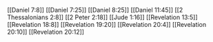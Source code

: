 [[Daniel 7:8]]
[[Daniel 7:25]]
[[Daniel 8:25]]
[[Daniel 11:45]]
[[2 Thessalonians 2:8]]
[[2 Peter 2:18]]
[[Jude 1:16]]
[[Revelation 13:5]]
[[Revelation 18:8]]
[[Revelation 19:20]]
[[Revelation 20:4]]
[[Revelation 20:10]]
[[Revelation 20:12]]
